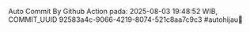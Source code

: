 Auto Commit By Github Action pada: 2025-08-03 19:48:52 WIB, COMMIT_UUID 92583a4c-9066-4219-8074-521c8aa7c9c3 #autohijau🗿
